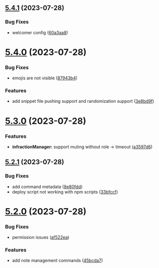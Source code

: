 ## [5.4.1](https://github.com/onesoft-sudo/sudobot/compare/v5.4.0...v5.4.1) (2023-07-28)


### Bug Fixes

* welcomer config ([60a3aa8](https://github.com/onesoft-sudo/sudobot/commit/60a3aa890b1494c4bf375f4102b0304d96f05bdf))



# [5.4.0](https://github.com/onesoft-sudo/sudobot/compare/v5.3.0...v5.4.0) (2023-07-28)


### Bug Fixes

* emojis are not visible ([87943b4](https://github.com/onesoft-sudo/sudobot/commit/87943b44a59994b9a287302b565bd2faca0d242a))


### Features

* add snippet file pushing support and randomization support ([3e8bd9f](https://github.com/onesoft-sudo/sudobot/commit/3e8bd9fdf1a48dec479e6c2dbd56083acd529360))



# [5.3.0](https://github.com/onesoft-sudo/sudobot/compare/v5.2.1...v5.3.0) (2023-07-28)


### Features

* **infractionManager:** support muting without role -> timeout ([a3597d6](https://github.com/onesoft-sudo/sudobot/commit/a3597d69856872fe478ffed8e7d254b63d3d59e5))



## [5.2.1](https://github.com/onesoft-sudo/sudobot/compare/v5.2.0...v5.2.1) (2023-07-28)


### Bug Fixes

* add command metadata ([8e80fdd](https://github.com/onesoft-sudo/sudobot/commit/8e80fddc509ba4f6c042739adff0175e77ef46b6))
* deploy script not working with npm scripts ([33bfccf](https://github.com/onesoft-sudo/sudobot/commit/33bfccf351e9fc81e00dd2a3291d4b33a855b813))



# [5.2.0](https://github.com/onesoft-sudo/sudobot/compare/v5.1.1...v5.2.0) (2023-07-28)


### Bug Fixes

* permission issues ([af522ea](https://github.com/onesoft-sudo/sudobot/commit/af522ea208f4ff51278c9bd8a040b9b3fd4a5088))


### Features

* add note management commands ([45bcda7](https://github.com/onesoft-sudo/sudobot/commit/45bcda7502512e2c2b66fbfc3367e015a45ade43))



